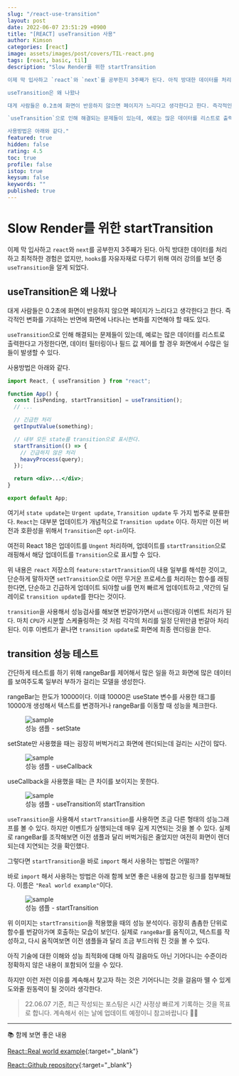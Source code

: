 ```yaml
---
slug: "/react-use-transition"
layout: post
date: 2022-06-07 23:51:29 +0900
title: "[REACT] useTransition 사용"
author: Kimson
categories: [react]
image: assets/images/post/covers/TIL-react.png
tags: [react, basic, til]
description: "Slow Render를 위한 startTransition

이제 막 입사하고 `react`와 `next`를 공부한지 3주째가 된다. 아직 방대한 데이터를 처리하고 최적하한 경험은 없지만, `hooks`를 자유자재로 다루기 위해 여러 강의를 보던 중 `useTransition`을 알게 되었다.

useTransition은 왜 나왔나

대게 사람들은 0.2초에 화면이 반응하지 않으면 페이지가 느리다고 생각한다고 한다. 즉각적인 변화를 기대하는 반면에 화면에 나타나는 변화를 지연해야 할 때도 있다.

`useTransition`으로 인해 해결되는 문제들이 있는데, 예로는 많은 데이터를 리스트로 출력한다고 가정한다면, 데이터 필터링이나 필드 값 제어를 할 경우 화면에서 수많은 일들이 발생할 수 있다.

사용방법은 아래와 같다."
featured: true
hidden: false
rating: 4.5
toc: true
profile: false
istop: true
keysum: false
keywords: ""
published: true
---
```


# Slow Render를 위한 startTransition

이제 막 입사하고 `react`와 `next`를 공부한지 3주째가 된다. 아직 방대한 데이터를 처리하고 최적하한 경험은 없지만, `hooks`를 자유자재로 다루기 위해 여러 강의를 보던 중 `useTransition`을 알게 되었다.

## useTransition은 왜 나왔나

대게 사람들은 0.2초에 화면이 반응하지 않으면 페이지가 느리다고 생각한다고 한다. 즉각적인 변화를 기대하는 반면에 화면에 나타나는 변화를 지연해야 할 때도 있다.

`useTransition`으로 인해 해결되는 문제들이 있는데, 예로는 많은 데이터를 리스트로 출력한다고 가정한다면, 데이터 필터링이나 필드 값 제어를 할 경우 화면에서 수많은 일들이 발생할 수 있다.

사용방법은 아래와 같다.

```jsx
import React, { useTransition } from "react";

function App() {
  const [isPending, startTransition] = useTransition();
  // ...

  // 긴급한 처리
  getInputValue(something);

  // 내부 모든 state를 transition으로 표시한다.
  startTransition(() => {
    // 긴급하지 않은 처리
    heavyProcess(query);
  });

  return <div>...</div>;
}

export default App;
```

여기서 `state update`는 `Urgent update`, `Transition update` 두 가지 범주로 분류한다. `React`는 대부분 업데이트가 개념적으로 `Transition update` 이다. 하지만 이전 버전과 호환성을 위해서 `Transition`은 `opt-in`이다.

여전히 React 18은 업데이트를 `Ungent` 처리하며, 업데이트를 `startTransition`으로 래핑해서 해당 업데이트를 `Transition`으로 표시할 수 있다.

위 내용은 `react` 저장소의 `feature:startTransition`의 내용 일부를 해석한 것이고, 단순하게 말하자면 `setTransition`으로 어떤 무거운 프로세스를 처리하는 함수를 래핑한다면, 단순하고 긴급하게 업데이트 되야할 ui를 먼저 빠르게 업데이트하고 ,약간의 딜레이로 `transition update`를 한다는 것이다.

`transition`을 사용해서 성능검사를 해보면 번갈아가면서 `ui`렌더링과 이벤트 처리가 된다. 마치 `CPU`가 시분할 스케쥴링하는 것 처럼 각각의 처리를 일정 단위만큼 번갈아 처리된다.
이후 이벤트가 끝나면 `transition update`로 화면에 최종 렌더링을 한다.

## transition 성능 테스트

간단하게 테스트를 하기 위해 rangeBar를 제어해서 많은 일을 하고 화면에 많은 데이터를 보여주도록 일부러 부하가 걸리는 모델을 생성한다.

rangeBar는 한도가 10000이다. 이떄 10000은 useState 변수를 사용한 태그를 10000개 생성해서 텍스트를 변경하거나 rangeBar를 이동할 때 성능을 체크한다.

<figure class="text-center">
<span class="w-inline-block">
   <img src="https://user-images.githubusercontent.com/71887242/172615547-09a2114a-349b-4b4f-a9b8-80c0ec1bcfe0.png" alt="sample" title="sample">
   <figcaption>성능 샘플 - setState</figcaption>
</span>
</figure>

setState만 사용했을 때는 굉장히 버벅거리고 화면에 렌더되는데 걸리는 시간이 많다.

<figure class="text-center">
<span class="w-inline-block">
   <img src="https://user-images.githubusercontent.com/71887242/172615778-68d5d60c-db3a-4f9c-8b74-70b5e8c9d002.png" alt="sample" title="sample">
   <figcaption>성능 샘플 - useCallback</figcaption>
</span>
</figure>

useCallback을 사용했을 때는 큰 차이를 보이지는 못한다.

<figure class="text-center">
<span class="w-inline-block">
   <img src="image" src="https://user-images.githubusercontent.com/71887242/172616260-4ebc668a-02d6-4515-b5f8-b261e6b9fd80.png" alt="sample" title="sample">
   <figcaption>성능 샘플 - useTransition의 startTransition</figcaption>
</span>
</figure>

`useTransition`을 사용해서 `startTransition`를 사용하면 조금 다른 형태의 성능그래프를 볼 수 있다. 하지만 이벤트가 실행되는데 매우 길게 지연되는 것을 볼 수 있다. 실제로 rangeBar를 조작해보면 이전 샘플과 달리 버벅거림은 줄었지만 여전히 화면이 렌더되는데 
지연되는 것을 확인했다.

그렇다면 `startTransition`을 바로 `import` 해서 사용하는 방법은 어떨까?

바로 `import` 해서 사용하는 방법은 아래 함께 보면 좋은 내용에 참고한 링크를 첨부해뒀다. 이름은 `"Real world example"`이다.

<figure class="text-center">
<span class="w-inline-block">
   <img src="image" src="https://user-images.githubusercontent.com/71887242/172617675-4becbe76-add9-428a-9048-5962fec027c2.png" alt="sample" title="sample">
   <figcaption>성능 샘플 - startTransition</figcaption>
</span>
</figure>

위 이미지는 `startTransition`을 적용했을 때의 성능 분석이다. 굉장히 촘촘한 단위로 함수를 번갈아가며 호출하는 모습이 보인다. 실제로 `rangeBar`를 움직이고, 텍스트를 작성하고, 다시 움직여보면 이전 샘플들과 달리 조금 부드러워 진 것을 볼 수 있다.

아직 기술에 대한 이해와 성능 최적화에 대해 아직 걸음마도 아닌 기어다니는 수준이라 정확하지 않은 내용이 포함되어 있을 수 있다.

하지만 이런 저런 이유를 계속해서 찾고자 하는 것은 기어다니는 것을 걸음마 뗄 수 있게 도와줄 원동력이 될 것이라 생각한다.

> 22.06.07 기준, 최근 작성되는 포스팅은 시간 사정상 빠르게 기록하는 것을 목표로 합니다. 계속해서 쉬는 날에 업데이트 예정이니 참고바랍니다 🙇‍♂️

---

📚 함께 보면 좋은 내용

[React::Real world example](https://github.com/reactwg/react-18/discussions/65#){:target="\_blank"}

[React::Github repository](https://github.com/facebook/react/blob/42f15b324f50d0fd98322c21646ac3013e30344a/packages/react-dom/src/server/ReactPartialRendererHooks.js#L269){:target="\_blank"}
